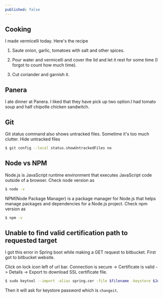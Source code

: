 ```yaml
---
published: false
---
```

## Cooking

I made vermicelli today. Here's the recipe 

1. Saute onion, garlic, tomatoes with salt and other spices.

2. Pour water and vermicelli and cover the lid and let it rest for some time (I forgot to count how much time).

3. Cut coriander and garnish it.

## Panera

I ate dinner at Panera. I liked that they have pick up two option.I had tomato soup and half chipotle chicken sandwitch.


## Git 

Git status command also shows untracked files. Sometime it's too much clutter. Hide untracked files 

```bash
$ git config --local status.showUntrackedFiles no
```

## Node vs NPM 

Node.js is JavaScript runtime environment that executes JavaScript code outside of a browser. Check node version as

```bash
$ node -v
```
NPM(Node Package Manager) is a package manager for Node.js that helps manage packages and dependencies for a Node.js project. Check npm version as

```bash
$ npm -v
```

## Unable to find valid certification path to requested target

I got this error in Spring boot while making a GET request to bitbucket. First got to bitbucket website.

Click on lock icon left of url bar. Connection is secure -> Certificate is valid -> Details -> Export to download SSL certificate file.

```bash
$ sudo keytool --import -alias spring.cer -file $filename -keystore $JAVA_HOME/lib/security/cacerts
```

Then it will ask for keystore password which is `changeit`.
